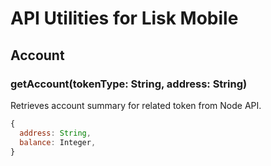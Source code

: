 # API Utilities for Lisk Mobile

## Account

### getAccount(tokenType: String, address: String)

Retrieves account summary for related token from Node API.

```js
{
  address: String,
  balance: Integer,
}
```
